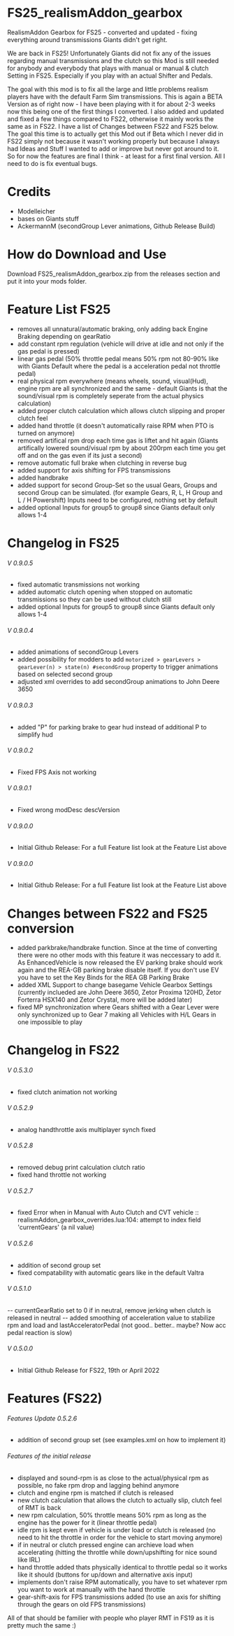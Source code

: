 # FS25_realismAddon_gearbox

RealismAddon Gearbox for FS25 - converted and updated - fixing everything around transmissions Giants didn't get right.

We are back in FS25! Unfortunately Giants did not fix any of the issues regarding manual transmissions and the clutch so this Mod is still needed for anybody and everybody that plays with manual or manual & clutch Setting in FS25. Especially if you play with an actual Shifter and Pedals.

The goal with this mod is to fix all the large and little problems realism players have with the default Farm Sim transmissions. This is again a BETA Version as of right now - I have been playing with it for about 2-3 weeks now this being one of the first things I converted.
I also added and updated and fixed a few things compared to FS22, otherwise it mainly works the same as in FS22. I have a list of Changes between FS22 and FS25 below.
The goal this time is to actually get this Mod out if Beta which I never did in FS22 simply not because it wasn't working properly but because I always had Ideas and Stuff I wanted to add or improve but never got around to it.
So for now the features are final I think - at least for a first final version. All I need to do is fix eventual bugs.

# Credits

- Modelleicher
- bases on Giants stuff
- AckermannM (secondGroup Lever animations, Github Release Build)

# How do Download and Use

Download FS25_realismAddon_gearbox.zip from the releases section and put it into your mods folder.


# Feature List FS25

- removes all unnatural/automatic braking, only adding back Engine Braking depending on gearRatio
- add constant rpm regulation (vehicle will drive at idle and not only if the gas pedal is pressed)
- linear gas pedal (50% throttle pedal means 50% rpm not 80-90% like with Giants Default where the pedal is a acceleration pedal not throttle pedal)
- real physical rpm everywhere (means wheels, sound, visual(Hud), engine rpm are all synchronized and the same - default Giants is that the sound/visual rpm is completely seperate from the actual physics calculation)
- added proper clutch calculation which allows clutch slipping and proper clutch feel
- added hand throttle (it doesn't automatically raise RPM when PTO is turned on anymore)
- removed artifical rpm drop each time gas is liftet and hit again (Giants artifically lowered sound/visual rpm by about 200rpm each time you get off and on the gas even if its just a second)
- remove automatic full brake when clutching in reverse bug
- added support for axis shifting for FPS transmissions
- added handbrake
- added support for second Group-Set so the usual Gears, Groups and second Group can be simulated. (for example Gears, R, L, H Group and L / H Powershift) Inputs need to be configured, nothing set by default
- added optional Inputs for group5 to group8 since Giants default only allows 1-4


# Changelog in FS25

###### V 0.9.0.5
- fixed automatic transmissions not working
- added automatic clutch opening when stopped on automatic transmissions so they can be used without clutch still 
- added optional Inputs for group5 to group8 since Giants default only allows 1-4

###### V 0.9.0.4

- added animations of secondGroup Levers
- added possibility for modders to add `motorized > gearLevers > gearLever(n) > state(n) #secondGroup` property to trigger animations based on selected second group
- adjusted xml overrides to add secondGroup animations to John Deere 3650

###### V 0.9.0.3

- added "P" for parking brake to gear hud instead of additional P to simplify hud

###### V 0.9.0.2

- Fixed FPS Axis not working

###### V 0.9.0.1

- Fixed wrong modDesc descVersion

###### V 0.9.0.0

- Initial Github Release: For a full Feature list look at the Feature List above

###### V 0.9.0.0

- Initial Github Release: For a full Feature list look at the Feature List above


# Changes between FS22 and FS25 conversion

- added parkbrake/handbrake function. Since at the time of converting there were no other mods with this feature it was neccessary to add it.
  As EnhancedVehicle is now released the EV parking brake should work again and the REA-GB parking brake disable itself. If you don't use EV you have to set the Key Binds for the REA GB Parking Brake
- added XML Support to change basegame Vehicle Gearbox Settings (currently inclueded are John Deere 3650, Zetor Proxima 120HD, Zetor Forterra HSX140 and Zetor Crystal, more will be added later)
- fixed MP synchronization where Gears shifted with a Gear Lever were only synchronized up to Gear 7 making all Vehicles with H/L Gears in one impossible to play


# Changelog in FS22

###### V 0.5.3.0

- fixed clutch animation not working

###### V 0.5.2.9

- analog handthrottle axis multiplayer synch fixed

###### V 0.5.2.8

- removed debug print calculation clutch ratio
- fixed hand throttle not working

###### V 0.5.2.7

- fixed Error when in Manual with Auto Clutch and CVT vehicle :: realismAddon_gearbox_overrides.lua:104: attempt to index field 'currentGears' (a nil value)

###### V 0.5.2.6

- addition of second group set
- fixed compatability with automatic gears like in the default Valtra

###### V 0.5.1.0

-- currentGearRatio set to 0 if in neutral, remove jerking when clutch is released in neutral
-- added smoothing of acceleration value to stabilize rpm and load and lastAcceleratorPedal (not good.. better.. maybe? Now acc pedal reaction is slow)

###### V 0.5.0.0

- Initial Github Release for FS22, 19th or April 2022

# Features (FS22)

###### Features Update 0.5.2.6

- addition of second group set (see examples.xml on how to implement it)

###### Features of the initial release

- displayed and sound-rpm is as close to the actual/physical rpm as possible, no fake rpm drop and lagging behind anymore
- clutch and engine rpm is matched if clutch is released
- new clutch calculation that allows the clutch to actually slip, clutch feel of RMT is back
- new rpm calculation, 50% throttle means 50% rpm as long as the engine has the power for it (linear throttle pedal)
- idle rpm is kept even if vehicle is under load or clutch is released (no need to hit the throttle in order for the vehicle to start moving anymore)
- if in neutral or clutch pressed engine can archieve load when accelerating (hitting the throttle while down/upshifting for nice sound like IRL)
- hand throttle added thats physically identical to throttle pedal so it works like it should (buttons for up/down and alternative axis input)
- implements don't raise RPM automatically, you have to set whatever rpm you want to work at manually with the hand throttle
- gear-shift-axis for FPS transmissions added (to use an axis for shifting through the gears on old FPS transmissions)

All of that should be familier with people who player RMT in FS19 as it is pretty much the same :)
